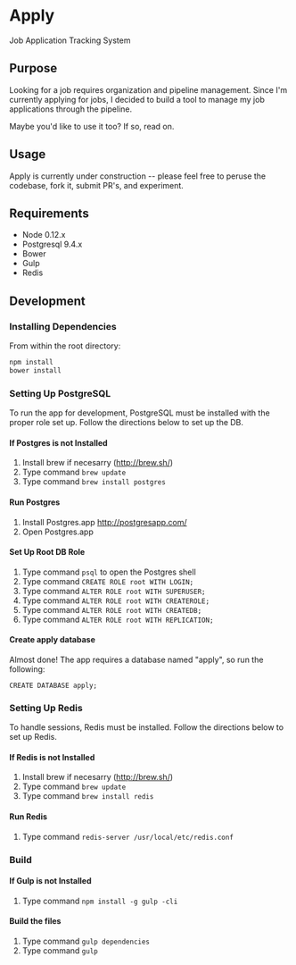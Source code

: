 # Apply
Job Application Tracking System

## Purpose

Looking for a job requires organization and pipeline management. Since I'm currently applying for jobs, I decided to build a tool to manage my job applications through the pipeline.

Maybe you'd like to use it too? If so, read on.

## Usage

Apply is currently under construction -- please feel free to peruse the codebase, fork it, submit PR's, and experiment.

## Requirements

- Node 0.12.x
- Postgresql 9.4.x
- Bower
- Gulp
- Redis

## Development

### Installing Dependencies

From within the root directory:

```sh
npm install
bower install
```

### Setting Up PostgreSQL ###
To run the app for development, PostgreSQL must be installed with the proper role set up. Follow the directions below to set up the DB.

#### If Postgres is not Installed ####
1. Install brew if necesarry (http://brew.sh/)
2. Type command `brew update`
3. Type command `brew install postgres`

#### Run Postgres ####
1. Install Postgres.app http://postgresapp.com/
2. Open Postgres.app

#### Set Up Root DB Role ####
1. Type command `psql` to open the Postgres shell
2. Type command `CREATE ROLE root WITH LOGIN;`
3. Type command `ALTER ROLE root WITH SUPERUSER;`
4. Type command `ALTER ROLE root WITH CREATEROLE;`
5. Type command `ALTER ROLE root WITH CREATEDB;`
6. Type command `ALTER ROLE root WITH REPLICATION;`

#### Create apply database ####
Almost done! The app requires a database named "apply", so run the following:

```psql
CREATE DATABASE apply;
```

### Setting Up Redis ###
To handle sessions, Redis must be installed. Follow the directions below to set up Redis.

#### If Redis is not Installed ####
1. Install brew if necesarry (http://brew.sh/)
2. Type command `brew update`
3. Type command `brew install redis`

#### Run Redis ####
1. Type command `redis-server /usr/local/etc/redis.conf`

### Build ###

#### If Gulp is not Installed ####
1. Type command `npm install -g gulp -cli`

#### Build the files ####
1. Type command `gulp dependencies`
2. Type command `gulp`

